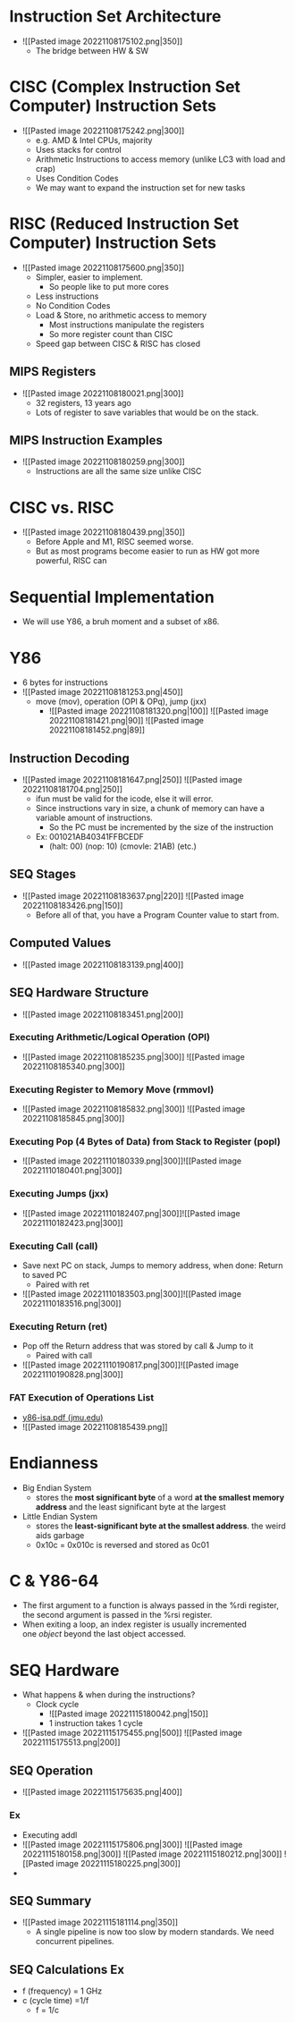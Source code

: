 # Instruction Set Architecture
- ![[Pasted image 20221108175102.png|350]]
	- The bridge between HW & SW
# CISC (Complex Instruction Set Computer) Instruction Sets
- ![[Pasted image 20221108175242.png|300]]
	- e.g. AMD & Intel CPUs, majority
	- Uses stacks for control
	- Arithmetic Instructions to access memory (unlike LC3 with load and crap)
	- Uses Condition Codes
	- We may want to expand the instruction set for new tasks
# RISC (Reduced Instruction Set Computer) Instruction Sets
- ![[Pasted image 20221108175600.png|350]]
	- Simpler, easier to implement.
		- So people like to put more cores
	- Less instructions
	- No Condition Codes
	- Load & Store, no arithmetic access to memory
		- Most instructions manipulate the registers
		- So more register count than CISC
	- Speed gap between CISC & RISC has closed
## MIPS Registers
- ![[Pasted image 20221108180021.png|300]]
	- 32 registers, 13 years ago
	- Lots of register to save variables that would be on the stack.
## MIPS Instruction Examples
- ![[Pasted image 20221108180259.png|300]]
	- Instructions are all the same size unlike CISC
# CISC vs. RISC
- ![[Pasted image 20221108180439.png|350]]
	- Before Apple and M1, RISC seemed worse.
	- But as most programs become easier to run as HW got more powerful, RISC can 
# Sequential Implementation
- We will use Y86, a bruh moment and a subset of x86.
# Y86
- 6 bytes for instructions
- ![[Pasted image 20221108181253.png|450]]
	-  move (mov), operation (OPl & OPq), jump (jxx)
		- ![[Pasted image 20221108181320.png|100]]   ![[Pasted image 20221108181421.png|90]]  ![[Pasted image 20221108181452.png|89]]
## Instruction Decoding
- ![[Pasted image 20221108181647.png|250]]   ![[Pasted image 20221108181704.png|250]]
	- ifun must be valid for the icode, else it will error.
	- Since instructions vary in size, a chunk of memory can have a variable amount of instructions.
		- So the PC must be incremented by the size of the instruction
	- Ex: 001021AB40341FFBCEDF
		- (halt: 00) (nop: 10) (cmovle: 21AB) (etc.)
## SEQ Stages
- ![[Pasted image 20221108183637.png|220]] ![[Pasted image 20221108183426.png|150]]
	- Before all of that, you have a Program Counter value to start from.
## Computed Values
- ![[Pasted image 20221108183139.png|400]]   
## SEQ Hardware Structure
- ![[Pasted image 20221108183451.png|200]]
### Executing Arithmetic/Logical Operation (OPl)
- ![[Pasted image 20221108185235.png|300]]  ![[Pasted image 20221108185340.png|300]]
### Executing Register to Memory Move (rmmovl)
- ![[Pasted image 20221108185832.png|300]]  ![[Pasted image 20221108185845.png|300]]
### Executing Pop (4 Bytes of Data) from Stack to Register (popl)
- ![[Pasted image 20221110180339.png|300]]![[Pasted image 20221110180401.png|300]]
### Executing Jumps (jxx)
- ![[Pasted image 20221110182407.png|300]]![[Pasted image 20221110182423.png|300]]
### Executing Call (call)
- Save next PC on stack, Jumps to memory address, when done: Return to saved PC
	- Paired with ret
- ![[Pasted image 20221110183503.png|300]]![[Pasted image 20221110183516.png|300]]
### Executing Return (ret)
- Pop off the Return address that was stored by call & Jump to it
	- Paired with call
- ![[Pasted image 20221110190817.png|300]]![[Pasted image 20221110190828.png|300]]
### FAT Execution of Operations List
- [y86-isa.pdf (jmu.edu)](https://w3.cs.jmu.edu/lam2mo/cs261_2018_08/files/y86-isa.pdf)
- ![[Pasted image 20221108185439.png]]
# Endianness
- Big Endian System
	- stores the **most significant byte** of a word **at the smallest memory address** and the least significant byte at the largest
- Little Endian System
	- stores the **least-significant byte at the smallest address**. the weird aids garbage
	- 0x10c = 0x010c is reversed and stored as 0c01
# C & Y86-64
- The first argument to a function is always passed in the %rdi register, the second argument is passed in the %rsi register.
- When exiting a loop, an index register is usually incremented one _object_ beyond the last object accessed.
# SEQ Hardware
- What happens & when during the instructions?
	- Clock cycle
		- ![[Pasted image 20221115180042.png|150]]
		- 1 instruction takes 1 cycle
- ![[Pasted image 20221115175455.png|500]]  ![[Pasted image 20221115175513.png|200]]
## SEQ Operation
- ![[Pasted image 20221115175635.png|400]]
### Ex
- Executing addl
- ![[Pasted image 20221115175806.png|300]]  ![[Pasted image 20221115180158.png|300]] ![[Pasted image 20221115180212.png|300]] ![[Pasted image 20221115180225.png|300]]
- 
## SEQ Summary
- ![[Pasted image 20221115181114.png|350]]
	- A single pipeline is now too slow by modern standards. We need concurrent pipelines.
## SEQ Calculations Ex
- f (frequency) = 1 GHz
- c (cycle time) =1/f
	- f = 1/c